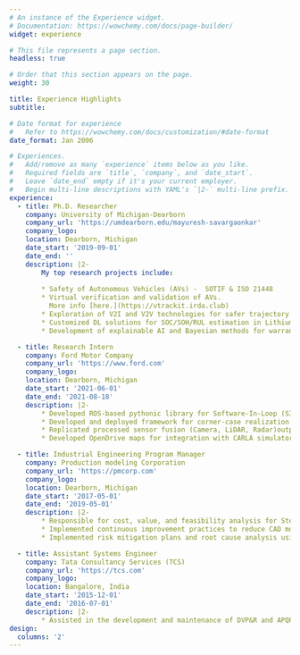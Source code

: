```yaml
---
# An instance of the Experience widget.
# Documentation: https://wowchemy.com/docs/page-builder/
widget: experience

# This file represents a page section.
headless: true

# Order that this section appears on the page.
weight: 30

title: Experience Highlights
subtitle:

# Date format for experience
#   Refer to https://wowchemy.com/docs/customization/#date-format
date_format: Jan 2006

# Experiences.
#   Add/remove as many `experience` items below as you like.
#   Required fields are `title`, `company`, and `date_start`.
#   Leave `date_end` empty if it's your current employer.
#   Begin multi-line descriptions with YAML's `|2-` multi-line prefix.
experience:
  - title: Ph.D. Researcher
    company: University of Michigan-Dearborn
    company_url: 'https://umdearborn.edu/mayuresh-savargaonkar'
    company_logo:
    location: Dearborn, Michigan
    date_start: '2019-09-01'
    date_end: ''
    description: |2-
        My top research projects include: 
        
        * Safety of Autonomous Vehicles (AVs) -  SOTIF & ISO 21448
        * Virtual verification and validation of AVs. 
          More info [here.](https://vtrackit.irda.club)
        * Exploration of V2I and V2V technologies for safer trajectory predictions using GAN-based models.
        * Customized DL solutions for SOC/SOH/RUL estimation in Lithium-ion batteries.
        * Development of explainable AI and Bayesian methods for warranty analytics.

  - title: Research Intern
    company: Ford Motor Company
    company_url: 'https://www.ford.com'
    company_logo:
    location: Dearborn, Michigan
    date_start: '2021-06-01'
    date_end: '2021-08-18'
    description: |2-
        * Developed ROS-based pythonic library for Software-In-Loop (SIL) and Hardware-In-Loop (HIL) testing for L3+ ADAS features
        * Developed and deployed framework for corner-case realization within self-driving stacks.
        * Replicated processed sensor fusion (Camera, LiDAR, Radar)outputs for real-time communication with driving policies.
        * Developed OpenDrive maps for integration with CARLA simulator.

  - title: Industrial Engineering Program Manager
    company: Production modeling Corporation
    company_url: 'https://pmcorp.com'
    company_logo:
    location: Dearborn, Michigan
    date_start: '2017-05-01'
    date_end: '2019-05-01'
    description: |2-
        * Responsible for cost, value, and feasibility analysis for Stellantis, Ford, BMW, and Volvo Laser/LiDAR scanning programs.
        * Implemented continuous improvement practices to reduce CAD modeling defects by over 20%.
        * Implemented risk mitigation plans and root cause analysis using a 5 Why’s system.

  - title: Assistant Systems Engineer
    company: Tata Consultancy Services (TCS)
    company_url: 'https://tcs.com'
    company_logo:
    location: Bangalore, India
    date_start: '2015-12-01'
    date_end: '2016-07-01'
    description: |2-
        * Assisted in the development and maintenance of DVP&R and APQP activities such as DFMEA, PFMEA, CP, RCA, and GD&T.
design:
  columns: '2'
---
```

